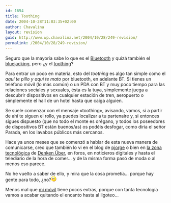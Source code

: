 ```yaml
---
id: 1654
title: Toothing
date: 2004-10-28T11:03:35+02:00
author: Chavalina
layout: revision
guid: http://www.wp.chavalina.net/2004/10/28/249-revision/
permalink: /2004/10/28/249-revision/
---
```

Seguro que la mayoría sabe lo que es el <a href="http://es.wikipedia.org/wiki/Bluetooth" target="_blank">Bluetooth</a> y quizá también el <a href="http://www.noticiasdot.com/publicaciones/2004/0104/3001/noticias300104/noticias300104-27.htm" target="_blank">bluejacking</a>, pero ¿y el <a href="http://www.gsmspain.com/noticias/noticias.php?id=1123" target="_blank">toothing</a>?

Para entrar un poco en materia, esto del _toothing_ es algo tan simple como el _aquí te pillo y aquí te mato_ por bluetooth, en adelante BT. Si tienes un teléfono móvil (lo más común) o un PDA con BT y muy poco tiempo para las relaciones sociales y sexuales, ésta es la tuya, simplemente juega a descubrir dispositivos en cualquier estación de tren, aeropuerto o simplemente el hall de un hotel hasta que caiga alguien.

Se suele comenzar con el mensaje «toothing», avisando, vamos, si a partir de ahí te siguen el rollo, ya puedes localizar a tu partenaire y, si entonces sigues dispuesto (que no todo el monte es orégano, y todos los poseedores de dispositivos BT están buenos/as) os podéis desfogar, como diría el señor Parada, en los lavabos públicos más cercanos.

Hace ya unos meses que se comenzó a hablar de esta nueva manera de comunicarse, creo que también lo vi en el blog de <a href="http://pjorge.com/" target="_blank">pjorge</a> o bien en <a href="http://mobile.uberbin.net/" target="_blank">la zona tecnológica</a> de <a href="http://uberbin.net/" target="_blank">Denken &Uuml;ber</a>, en foros, en noticieros digitales y hasta el telediario de la hora de comer… y de la misma forma pasó de moda o al menos eso parece.

No he vuelto a saber de ello, y mira que la cosa prometía… porque hay gente para todo, ¿no?![emo](/imagenes/emoticonos/guino.gif) 

Menos mal que <a href="http://www.chavalina.net/comentar.php?idpost=141&#038;q=" target="_blank">mi móvil</a> tiene pocos extras, porque con tanta tecnología vamos a acabar quitando el encanto hasta al ligoteo…